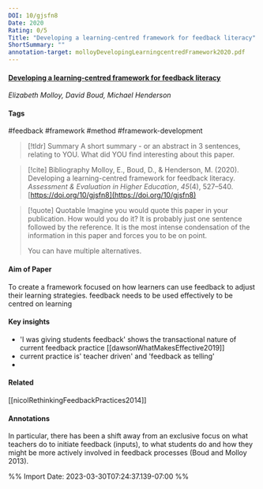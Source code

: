 ```yaml
---
DOI: 10/gjsfn8
Date: 2020
Rating: 0/5
Title: "Developing a learning-centred framework for feedback literacy"
ShortSummary: ""
annotation-target: molloyDevelopingLearningcentredFramework2020.pdf
---
```



#### [Developing a learning-centred framework for feedback literacy](molloyDevelopingLearningcentredFramework2020.pdf)
*Elizabeth Molloy, David Boud, Michael Henderson*

#### Tags
#feedback #framework #method #framework-development

> [!tldr] Summary
> A short summary - or an abstract in 3 sentences, relating to YOU. What did YOU find interesting about this paper. 

> [!cite] Bibliography
>Molloy, E., Boud, D., & Henderson, M. (2020). Developing a learning-centred framework for feedback literacy. _Assessment & Evaluation in Higher Education_, _45_(4), 527–540. [https://doi.org/10/gjsfn8](https://doi.org/10/gjsfn8)

> [!quote] Quotable
> Imagine you would quote this paper in your publication. How would you do it? It is probably just one sentence followed by the reference. It is the most intense condensation of the information in this paper and forces you to be on point. 
> 
> You can have multiple alternatives. 


#### Aim of Paper
To create a framework  focused on how learners can use feedback to adjust their learning strategies. feedback needs to be used effectively to be centred on learning

#### Key insights 

- 'I was giving students feedback' shows the transactional nature of current feedback practice [[dawsonWhatMakesEffective2019]]
- current practice is' teacher driven' and 'feedback as telling'
- 
#### Related

[[nicolRethinkingFeedbackPractices2014]]

#### Annotations


In particular, there has been a shift away from an exclusive focus on what teachers do to initiate feedback (inputs), to what students do and how they might be more actively involved in feedback processes (Boud and Molloy 2013). 

 




%% Import Date: 2023-03-30T07:24:37.139-07:00 %%
